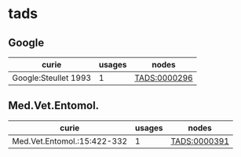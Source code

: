 # tads

## Google

| curie                |   usages | nodes                                               |
|----------------------|----------|-----------------------------------------------------|
| Google:Steullet 1993 |        1 | [TADS:0000296](https://bioregistry.io/TADS:0000296) |

## Med.Vet.Entomol.

| curie                       |   usages | nodes                                               |
|-----------------------------|----------|-----------------------------------------------------|
| Med.Vet.Entomol.:15:422-332 |        1 | [TADS:0000391](https://bioregistry.io/TADS:0000391) |

